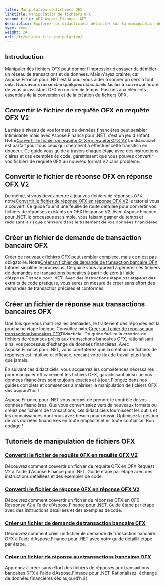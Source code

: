 ```yaml
---
title: Manipulation de fichiers OFX
linktitle: Manipulation de fichiers OFX
second_title: API Aspose.Finance .NET
description: Explorez nos didacticiels détaillés sur la manipulation des fichiers OFX à l'aide d'Aspose.Finance pour .NET. Apprenez à convertir et à créer des fichiers OFX avec des guides étape par étape.
type: docs
weight: 24
url: /fr/net/ofx-file-manipulation/
---
```

## Introduction
Manipuler des fichiers OFX peut donner l’impression d’essayer de démêler un réseau de transactions et de données. Mais n'ayez crainte, car Aspose.Finance pour .NET est là pour vous aider à donner un sens à tout cela. Nous avons rassemblé quelques didacticiels faciles à suivre qui feront de vous un assistant OFX en un rien de temps. Passons aux éléments essentiels de la conversion et de la création de fichiers OFX.

## Convertir le fichier de requête OFX en requête OFX V2

 La mise à niveau de vos formats de données financières peut sembler intimidante, mais avec Aspose.Finance pour .NET, c'est un jeu d'enfant. Notre[Convertir le fichier de requête OFX en requête OFX V2](./convert-ofx-request-file-to-ofx-request-v2/) Le didacticiel est parfait pour tous ceux qui cherchent à effectuer cette transition en douceur. Ce guide vous guide à travers chaque étape avec des instructions claires et des exemples de code, garantissant que vous pouvez convertir vos fichiers de requête OFX au nouveau format V2 sans problème.

## Convertir le fichier de réponse OFX en réponse OFX V2

De même, si vous devez mettre à jour vos fichiers de réponses OFX, notre[Convertir le fichier de réponse OFX en réponse OFX V2](./convert-ofx-response-file-to-ofx-response-v2/) le tutoriel vous a couvert. Ce guide fournit une feuille de route détaillée pour convertir vos fichiers de réponses existants en OFX Response V2. Avec Aspose.Finance pour .NET, le processus est simple, vous faisant gagner du temps et réduisant le risque d'erreurs dans le traitement de vos données financières.

## Créer un fichier de demande de transaction bancaire OFX

 Créer de nouveaux fichiers OFX peut sembler complexe, mais ce n'est pas obligatoire. Notre[Créer un fichier de demande de transaction bancaire OFX](./create-ofx-bank-transaction-request-file/) tutoriel simplifie le processus. Ce guide vous apprend à générer des fichiers de demandes de transactions bancaires à partir de zéro à l'aide d'Aspose.Finance pour .NET. Avec des instructions étape par étape et des extraits de code pratiques, vous serez en mesure de créer sans effort des demandes de transaction précises et conformes.

## Créer un fichier de réponse aux transactions bancaires OFX

 Une fois que vous maîtrisez les demandes, le traitement des réponses est la prochaine étape logique. Consultez notre[Créer un fichier de réponse aux transactions bancaires OFX](./create-ofx-bank-transaction-response-file/)Didacticiel. Ce guide facilite la création de fichiers de réponses précis aux transactions bancaires OFX, rationalisant ainsi vos processus d'échange de données financières. Avec Aspose.Finance pour .NET, vous constaterez que la création de fichiers de réponses est intuitive et efficace, rendant votre flux de travail plus fluide que jamais.

En suivant ces didacticiels, vous acquerrez les compétences nécessaires pour manipuler efficacement les fichiers OFX, garantissant ainsi que vos données financières sont toujours exactes et à jour. Plongez dans nos guides complets et commencez à maîtriser la manipulation de fichiers OFX dès aujourd'hui !

Aspose.Finance pour .NET vous permet de prendre le contrôle de vos données financières. Que vous convertissiez vers de nouveaux formats ou créiez des fichiers de transactions, ces didacticiels fournissent les outils et les connaissances dont vous avez besoin pour réussir. Optimisez la gestion de vos données financières en toute simplicité et en toute confiance. Bon codage !
## Tutoriels de manipulation de fichiers OFX
### [Convertir le fichier de requête OFX en requête OFX V2](./convert-ofx-request-file-to-ofx-request-v2/)
Découvrez comment convertir un fichier de requête OFX en OFX Request V2 à l'aide d'Aspose.Finance pour .NET. Guide étape par étape avec des instructions détaillées et des exemples de code.
### [Convertir le fichier de réponse OFX en réponse OFX V2](./convert-ofx-response-file-to-ofx-response-v2/)
Découvrez comment convertir un fichier de réponses OFX en OFX Response V2 à l'aide d'Aspose.Finance pour .NET. Guide étape par étape avec des instructions détaillées et des exemples de code.
### [Créer un fichier de demande de transaction bancaire OFX](./create-ofx-bank-transaction-request-file/)
Découvrez comment créer un fichier de demande de transaction bancaire OFX à l'aide d'Aspose.Finance pour .NET avec notre guide détaillé étape par étape. 
### [Créer un fichier de réponse aux transactions bancaires OFX](./create-ofx-bank-transaction-response-file/)
Apprenez à créer sans effort des fichiers de réponses aux transactions bancaires OFX à l'aide d'Aspose.Finance pour .NET. Rationalisez l’échange de données financières dès aujourd’hui !